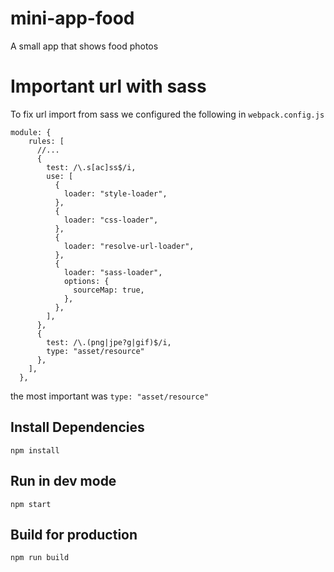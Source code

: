 # mini-app-food
A small app that shows food photos

# Important url with sass
To fix url import from sass we configured the following in `webpack.config.js`
```
module: {
    rules: [
      //...
      {
        test: /\.s[ac]ss$/i,
        use: [
          {
            loader: "style-loader",
          },
          {
            loader: "css-loader",
          },
          {
            loader: "resolve-url-loader",
          },
          {
            loader: "sass-loader",
            options: {
              sourceMap: true,
            },
          },
        ],
      },
      {
        test: /\.(png|jpe?g|gif)$/i,
        type: "asset/resource"
      },
    ],
  },
```
the most important was `type: "asset/resource"`

## Install Dependencies
```
npm install
```

## Run in dev mode
```
npm start
```

## Build for production
```
npm run build
```
